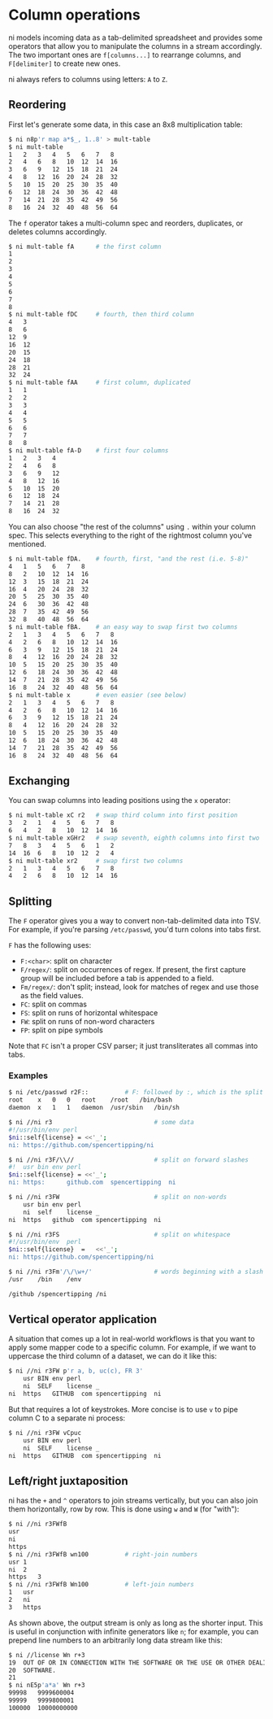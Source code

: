 # Column operations
ni models incoming data as a tab-delimited spreadsheet and provides some
operators that allow you to manipulate the columns in a stream accordingly. The
two important ones are `f[columns...]` to rearrange columns, and `F[delimiter]`
to create new ones.

ni always refers to columns using letters: `A` to `Z`.

## Reordering
First let's generate some data, in this case an 8x8 multiplication table:

```bash
$ ni n8p'r map a*$_, 1..8' > mult-table
$ ni mult-table
1	2	3	4	5	6	7	8
2	4	6	8	10	12	14	16
3	6	9	12	15	18	21	24
4	8	12	16	20	24	28	32
5	10	15	20	25	30	35	40
6	12	18	24	30	36	42	48
7	14	21	28	35	42	49	56
8	16	24	32	40	48	56	64
```

The `f` operator takes a multi-column spec and reorders, duplicates, or deletes
columns accordingly.

```bash
$ ni mult-table fA      # the first column
1
2
3
4
5
6
7
8
$ ni mult-table fDC     # fourth, then third column
4	3
8	6
12	9
16	12
20	15
24	18
28	21
32	24
$ ni mult-table fAA     # first column, duplicated
1	1
2	2
3	3
4	4
5	5
6	6
7	7
8	8
$ ni mult-table fA-D    # first four columns
1	2	3	4
2	4	6	8
3	6	9	12
4	8	12	16
5	10	15	20
6	12	18	24
7	14	21	28
8	16	24	32
```

You can also choose "the rest of the columns" using `.` within your column
spec. This selects everything to the right of the rightmost column you've
mentioned.

```bash
$ ni mult-table fDA.    # fourth, first, "and the rest (i.e. 5-8)"
4	1	5	6	7	8
8	2	10	12	14	16
12	3	15	18	21	24
16	4	20	24	28	32
20	5	25	30	35	40
24	6	30	36	42	48
28	7	35	42	49	56
32	8	40	48	56	64
$ ni mult-table fBA.    # an easy way to swap first two columns
2	1	3	4	5	6	7	8
4	2	6	8	10	12	14	16
6	3	9	12	15	18	21	24
8	4	12	16	20	24	28	32
10	5	15	20	25	30	35	40
12	6	18	24	30	36	42	48
14	7	21	28	35	42	49	56
16	8	24	32	40	48	56	64
$ ni mult-table x       # even easier (see below)
2	1	3	4	5	6	7	8
4	2	6	8	10	12	14	16
6	3	9	12	15	18	21	24
8	4	12	16	20	24	28	32
10	5	15	20	25	30	35	40
12	6	18	24	30	36	42	48
14	7	21	28	35	42	49	56
16	8	24	32	40	48	56	64
```

## Exchanging
You can swap columns into leading positions using the `x` operator:

```bash
$ ni mult-table xC r2   # swap third column into first position
3	2	1	4	5	6	7	8
6	4	2	8	10	12	14	16
$ ni mult-table xGHr2   # swap seventh, eighth columns into first two
7	8	3	4	5	6	1	2
14	16	6	8	10	12	2	4
$ ni mult-table xr2     # swap first two columns
2	1	3	4	5	6	7	8
4	2	6	8	10	12	14	16
```

## Splitting
The `F` operator gives you a way to convert non-tab-delimited data into TSV.
For example, if you're parsing `/etc/passwd`, you'd turn colons into tabs
first.

`F` has the following uses:

- `F:<char>`: split on character
- `F/regex/`: split on occurrences of regex. If present, the first capture
  group will be included before a tab is appended to a field.
- `Fm/regex/`: don't split; instead, look for matches of regex and use those as
  the field values.
- `FC`: split on commas
- `FS`: split on runs of horizontal whitespace
- `FW`: split on runs of non-word characters
- `FP`: split on pipe symbols

Note that `FC` isn't a proper CSV parser; it just transliterates all commas
into tabs.

### Examples
```bash
$ ni /etc/passwd r2F::          # F: followed by :, which is the split char
root	x	0	0	root	/root	/bin/bash
daemon	x	1	1	daemon	/usr/sbin	/bin/sh
```

```bash
$ ni //ni r3                            # some data
#!/usr/bin/env perl
$ni::self{license} = <<'_';
ni: https://github.com/spencertipping/ni
```

```bash
$ ni //ni r3F/\\//                      # split on forward slashes
#!	usr	bin	env perl
$ni::self{license} = <<'_';
ni: https:		github.com	spencertipping	ni
```

```bash
$ ni //ni r3FW                          # split on non-words
	usr	bin	env	perl
	ni	self	license	_	
ni	https	github	com	spencertipping	ni
```

```bash
$ ni //ni r3FS                          # split on whitespace
#!/usr/bin/env	perl
$ni::self{license}	=	<<'_';
ni:	https://github.com/spencertipping/ni
```

```bash
$ ni //ni r3Fm'/\/\w+/'                 # words beginning with a slash
/usr	/bin	/env

/github	/spencertipping	/ni
```

## Vertical operator application
A situation that comes up a lot in real-world workflows is that you want to
apply some mapper code to a specific column. For example, if we want to
uppercase the third column of a dataset, we can do it like this:

```bash
$ ni //ni r3FW p'r a, b, uc(c), FR 3'
	usr	BIN	env	perl
	ni	SELF	license	_
ni	https	GITHUB	com	spencertipping	ni
```

But that requires a lot of keystrokes. More concise is to use `v` to pipe
column C to a separate ni process:

```bash
$ ni //ni r3FW vCpuc
	usr	BIN	env	perl
	ni	SELF	license	_
ni	https	GITHUB	com	spencertipping	ni
```

## Left/right juxtaposition
ni has the `+` and `^` operators to join streams vertically, but you can also
join them horizontally, row by row. This is done using `w` and `W` (for
"with"):

```bash
$ ni //ni r3FWfB
usr
ni
https
$ ni //ni r3FWfB wn100          # right-join numbers
usr	1
ni	2
https	3
$ ni //ni r3FWfB Wn100          # left-join numbers
1	usr
2	ni
3	https
```

As shown above, the output stream is only as long as the shorter input. This is
useful in conjunction with infinite generators like `n`; for example, you can
prepend line numbers to an arbitrarily long data stream like this:

```bash
$ ni //license Wn r+3
19	OUT OF OR IN CONNECTION WITH THE SOFTWARE OR THE USE OR OTHER DEALINGS IN THE
20	SOFTWARE.
21	
$ ni nE5p'a*a' Wn r+3
99998	9999600004
99999	9999800001
100000	10000000000
```
